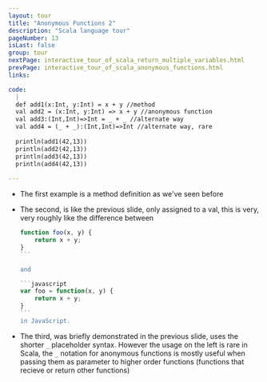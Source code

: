 ```yaml
---
layout: tour
title: "Anonymous Functions 2"
description: "Scala language tour"
pageNumber: 13
isLast: false
group: tour
nextPage: interactive_tour_of_scala_return_multiple_variables.html
prevPage: interactive_tour_of_scala_anonymous_functions.html
links:

code:
  |
  def add1(x:Int, y:Int) = x + y //method  
  val add2 = (x:Int, y:Int) => x + y //anonymous function  
  val add3:(Int,Int)=>Int = _ + _ //alternate way  
  val add4 = (_ + _):(Int,Int)=>Int //alternate way, rare   
      
  println(add1(42,13))  
  println(add2(42,13))  
  println(add3(42,13))  
  println(add4(42,13))  
  
---
```


- The first example is a method definition as we've seen before
- The second, is like the previous slide, only assigned to a val, this is very, very roughly like the difference between 

  ````javascript
  function foo(x, y) { 
      return x + y; 
  }
  ```

  and 

  ```javascript
  var foo = function(x, y) { 
      return x + y; 
  }
  ```
  in JavaScript.
- The third, was briefly demonstrated in the previous slide, uses the shorter `_` placeholder syntax. However the usage on the left is rare in Scala, the `_` notation for anonymous functions is mostly useful when passing them as parameter to higher order functions (functions that recieve or return other functions)